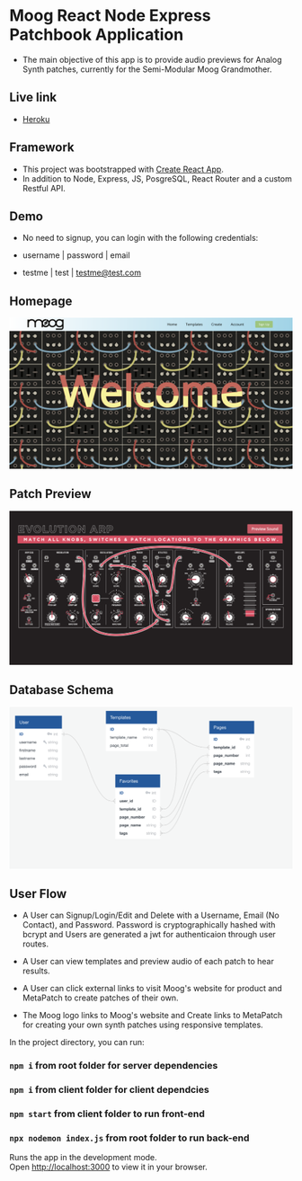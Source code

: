 # Moog React Node Express Patchbook Application
* The main objective of this app is to provide audio previews for Analog Synth patches, currently for the Semi-Modular Moog Grandmother. 

## Live link
* [Heroku](https://moog-pern-app.herokuapp.com/home)

## Framework
* This project was bootstrapped with [Create React App](https://github.com/facebook/create-react-app).
* In addition to Node, Express, JS, PosgreSQL, React Router and a custom Restful API.

## Demo
* No need to signup, you can login with the following credentials:


* username | password     | email  

* testme   | test         | testme@test.com

## Homepage

![Homepage](client/public/images/HomePage-SS.png)

## Patch Preview

![Dark](client/public/images/Patch.png)

## Database Schema

![Database Schema](client/public/images/Schema.png)

## User Flow

* A User can Signup/Login/Edit and Delete with a Username, Email (No Contact), and Password. Password is cryptographically hashed with bcrypt and Users are generated a jwt for authenticaion through user routes.

* A User can view templates and preview audio of each patch to hear results.

* A User can click external links to visit Moog's website for product and MetaPatch to create patches of their own.

* The Moog logo links to Moog's website and Create links to MetaPatch for creating your own synth patches using responsive templates.


In the project directory, you can run:

### `npm i` from root folder for server dependencies
### `npm i` from client folder for client dependcies

### `npm start` from client folder to run front-end
### `npx nodemon index.js` from root folder to run back-end


Runs the app in the development mode.\
Open [http://localhost:3000](http://localhost:3000) to view it in your browser.
